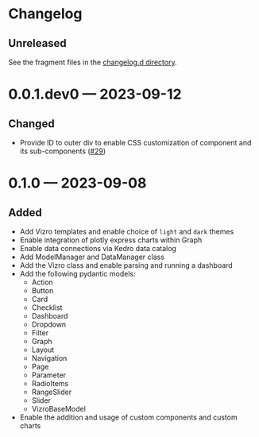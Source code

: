 # Changelog

<!-- All enhancements and patches to vizro will be documented
in this file.  It adheres to the structure of http://keepachangelog.com/.

This project adheres to Semantic Versioning (http://semver.org/). -->

## Unreleased

See the fragment files in the [changelog.d directory](https://github.com/mckinsey/vizro/tree/main/vizro-core/changelog.d).

<!-- scriv-insert-here -->

<a id='changelog-0.1.1'></a>

# 0.0.1.dev0 — 2023-09-12

## Changed

- Provide ID to outer div to enable CSS customization of component and its sub-components ([#29](https://github.com/mckinsey/vizro/pull/29))

<a id='changelog-0.1.0'></a>

# 0.1.0 — 2023-09-08

## Added

- Add Vizro templates and enable choice of `light` and `dark` themes
- Enable integration of plotly express charts within Graph
- Enable data connections via Kedro data catalog
- Add ModelManager and DataManager class
- Add the Vizro class and enable parsing and running a dashboard
- Add the following pydantic models:
  - Action
  - Button
  - Card
  - Checklist
  - Dashboard
  - Dropdown
  - Filter
  - Graph
  - Layout
  - Navigation
  - Page
  - Parameter
  - RadioItems
  - RangeSlider
  - Slider
  - VizroBaseModel
- Enable the addition and usage of custom components and custom charts
